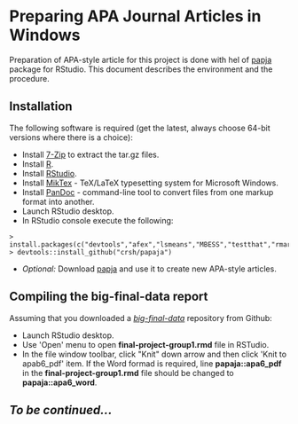 # Preparing APA Journal Articles in Windows
Preparation of APA-style article for this project is done with hel of [papja](https://github.com/crsh/papaja) package for RStudio. 
This document describes the environment and the procedure.

## Installation
The following software is required (get the latest, always choose 64-bit versions where there is a choice):
- Install [7-Zip](https://www.7-zip.org/) to extract the tar.gz files.
- Install [R](https://cran.r-project.org/).
- Install [RStudio](https://www.rstudio.com/products/rstudio/download/).
- Install [MikTex](https://miktex.org/) - TeX/LaTeX typesetting system for Microsoft Windows. 
- Install [PanDoc](http://pandoc.org/getting-started.html) - command-line tool to convert files from one markup format into another.
- Launch RStudio desktop.
- In RStudio  console execute the following:
```
> install.packages(c("devtools","afex","lsmeans","MBESS","testthat","rmarkdown","ggplot2","matlib"))
> devtools::install_github("crsh/papaja")
```
- *Optional:* Download [papja](https://socialsciences.mcmaster.ca/jfox/Courses/R/ICPSR/R-install-instructions.html) and use it to create new APA-style articles.

## Compiling the big-final-data report
Assuming that you downloaded a *[big-final-data](https://github.com/ivbsoftware/big-data-final)* repository from Github:
- Launch RStudio desktop.
- Use 'Open' menu to open **final-project-group1.rmd** file in RSTudio.
- In the file window toolbar, click "Knit" down arrow and then click 'Knit to apab6_pdf' item. If the Word formad is required, line **papaja::apa6_pdf** in the **final-project-group1.rmd** file should be changed to **papaja::apa6_word**.

## *To be continued...*
